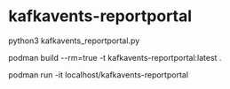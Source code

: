 # kafkavents-reportportal

python3 kafkavents_reportportal.py

podman build --rm=true -t kafkavents-reportportal:latest .

podman run -it localhost/kafkavents-reportportal